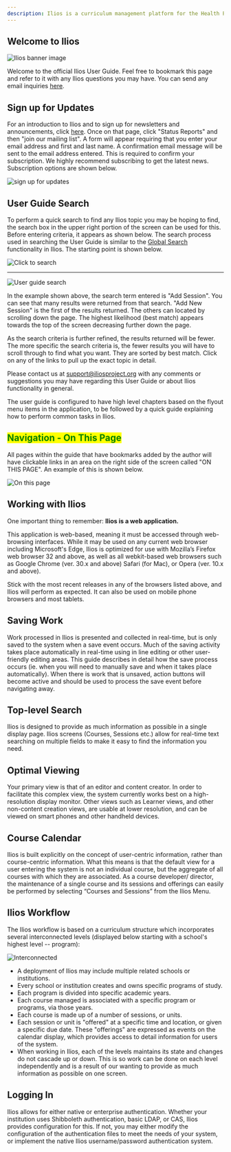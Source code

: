```yaml
---
description: Ilios is a curriculum management platform for the Health Professions educational community. It is a robust web application used to collect, manage, and deliver curricular information.
---
```


## Welcome to Ilios

![Ilios banner image](images/introduction/ilios_banner.png)

Welcome to the official Ilios User Guide. Feel free to bookmark this page and refer to it with any Ilios questions you may have. You can send any email inquiries [here](mailto:support@iliosproject.org).

## Sign up for Updates

For an introduction to Ilios and to sign up for newsletters and announcements, click [here](https://www.iliosproject.org/about/). Once on that page, click "Status Reports" and then "join our mailing list". A form will appear requiring that you enter your email address and first and last name. A confirmation email message will be sent to the email address entered. This is required to confirm your subscription. We highly recommend subscribing to get the latest news. Subscription options are shown below.

![sign up for updates](images/introduction/subscription_options.png)

## User Guide Search

To perform a quick search to find any Ilios topic you may be hoping to find, the search box in the upper right portion of the screen can be used for this. Before entering criteria, it appears as shown below. The search process used in searching the User Guide is similar to the [Global Search](https://iliosproject.gitbook.io/ilios-user-guide/dashboard/search) functionality in Ilios. The starting point is shown below.

![Click to search](images/introduction/click_to_search.png)

---------

![User guide search](images/introduction/user_guide_search.png)

In the example shown above, the search term entered is "Add Session". You can see that many results were returned from that search. "Add New Session" is the first of the results returned. The others can located by scrolling down the page. The highest likelihood (best match) appears towards the top of the screen decreasing further down the page.

As the search criteria is further refined, the results returned will be fewer. The more specific the search criteria is, the fewer results you will have to scroll through to find what you want. They are sorted by best match. Click on any of the links to pull up the exact topic in detail.

Please contact us at [support@iliosproject.org](mailto:support@iliosproject.org) with any comments or suggestions you may have regarding this User Guide or about Ilios functionality in general.

The user guide is configured to have high level chapters based on the flyout menu items in the application, to be followed by a quick guide explaining how to perform common tasks in Ilios.

## <mark style="color:green;">Navigation - On This Page</mark>

All pages within the guide that have bookmarks added by the author will have clickable links in an area on the right side of the screen called "ON THIS PAGE". An example of this is shown below.

![On this page](images/introduction/on_this_page.png)

## Working with Ilios

One important thing to remember: **Ilios is a web application.**

This application is web-based, meaning it must be accessed through web-browsing interfaces. While it may be used on any current web browser including Microsoft's Edge, Ilios is optimized for use with Mozilla’s Firefox web browser 32 and above, as well as all webkit-based web browsers such as Google Chrome (ver. 30.x and above) Safari (for Mac), or Opera (ver. 10.x and above).

Stick with the most recent releases in any of the browsers listed above, and Ilios will perform as expected. It can also be used on mobile phone browsers and most tablets.

## Saving Work

Work processed in Ilios is presented and collected in real-time, but is only saved to the system when a save event occurs. Much of the saving activity takes place automatically in real-time using in line editing or other user-friendly editing areas. This guide describes in detail how the save process occurs (ie. when you will need to manually save and when it takes place automatically). When there is work that is unsaved, action buttons will become active and should be used to process the save event before navigating away.

## Top-level Search

Ilios is designed to provide as much information as possible in a single display page. Ilios screens (Courses, Sessions etc.) allow for real-time text searching on multiple fields to make it easy to find the information you need.

## Optimal Viewing

Your primary view is that of an editor and content creator. In order to facilitate this complex view, the system currently works best on a high-resolution display monitor. Other views such as Learner views, and other non-content creation views, are usable at lower resolution, and can be viewed on smart phones and other handheld devices.

## Course Calendar

Ilios is built explicitly on the concept of user-centric information, rather than course-centric information. What this means is that the default view for a user entering the system is not an individual course, but the aggregate of all courses with which they are associated. As a course developer/ director, the maintenance of a single course and its sessions and offerings can easily be performed by selecting “Courses and Sessions” from the Ilios Menu.

## Ilios Workflow

The Ilios workflow is based on a curriculum structure which incorporates several interconnected levels (displayed below starting with a school's highest level -- program):

![Interconnected](images/introduction/inter_connected.png)

* A deployment of Ilios may include multiple related schools or institutions.
* Every school or institution creates and owns specific programs of study.
* Each program is divided into specific academic years.
* Each course managed is associated with a specific program or programs, via those years.
* Each course is made up of a number of sessions, or units.
* Each session or unit is "offered" at a specific time and location, or given a specific due date. These "offerings" are expressed as events on the calendar display, which provides access to detail information for users of the system.
* When working in Ilios, each of the levels maintains its state and changes do not cascade up or down.  This is so work can be done on each level independently and is a result of our wanting to provide as much information as possible on one screen.

## Logging In

Ilios allows for either native or enterprise authentication. Whether your institution uses Shibboleth authentication, basic LDAP, or CAS, Ilios provides configuration for this. If not, you may either modify the configuration of the authentication files to meet the needs of your system, or implement the native Ilios username/password authentication system.
